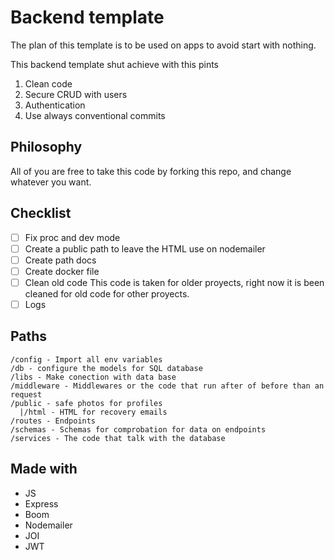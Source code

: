# Backend template

The plan of this template is to be used on apps to avoid start with nothing.

This backend template shut achieve with this pints

1. Clean code
2. Secure CRUD with users
3. Authentication
4. Use always conventional commits

## Philosophy

All of you are free to take this code by forking this repo, and change whatever you want.

## Checklist

* [ ] Fix proc and dev mode
* [ ] Create a public path to leave the HTML use on nodemailer
* [ ] Create path docs
* [ ] Create docker file
* [ ] Clean old code
  This code is taken for older proyects, right now it is been cleaned for old code for other proyects.
* [ ] Logs

## Paths

```
/config - Import all env variables
/db - configure the models for SQL database
/libs - Make conection with data base
/middleware - Middlewares or the code that run after of before than an request
/public - safe photos for profiles
  |/html - HTML for recovery emails
/routes - Endpoints
/schemas - Schemas for comprobation for data on endpoints
/services - The code that talk with the database
```

## Made with

* JS
* Express
* Boom
* Nodemailer
* JOI
* JWT
